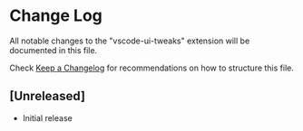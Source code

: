 # Change Log

All notable changes to the "vscode-ui-tweaks" extension will be documented in this file.

Check [Keep a Changelog](http://keepachangelog.com/) for recommendations on how to structure this file.

## [Unreleased]

- Initial release